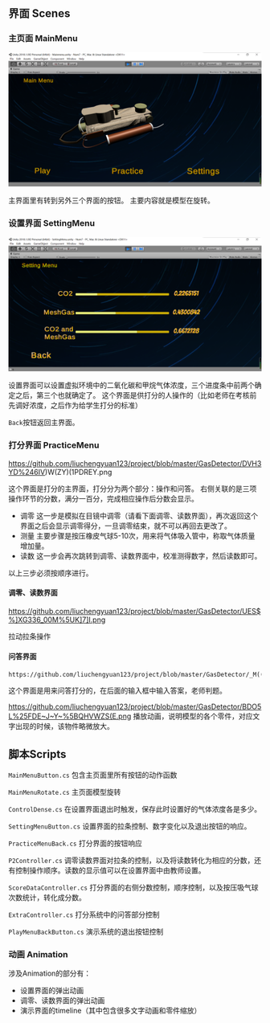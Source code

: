 ## 界面 Scenes

### 主页面 MainMenu

![](https://github.com/liuchengyuan123/project/blob/master/GasDetector/M7RCRC4%5DU7G0%6041%604Q0U%5BW4.png)

主界面里有转到另外三个界面的按钮。
主要内容就是模型在旋转。

### 设置界面 SettingMenu

![](https://github.com/liuchengyuan123/project/blob/master/GasDetector/NEMWIUV3HS2%5D6S%60SU6S5V%7BR.png)

设置界面可以设置虚拟环境中的二氧化碳和甲烷气体浓度，三个进度条中前两个确定之后，第三个也就确定了。
这个界面是供打分的人操作的（比如老师在考核前先调好浓度，之后作为给学生打分的标准）

`Back`按钮返回主界面。

### 打分界面 PracticeMenu

https://github.com/liuchengyuan123/project/blob/master/GasDetector/DVH3YD%246IV)W(ZY)(1PDREY.png

这个界面是打分的主界面，打分分为两个部分：操作和问答。
右侧关联的是三项操作环节的分数，满分一百分，完成相应操作后分数会显示。

- 调零
  这一步是模拟在目镜中调零（请看下面调零、读数界面），再次返回这个界面之后会显示调零得分，一旦调零结束，就不可以再回去更改了。
 - 测量
  主要步骤是按压橡皮气球5-10次，用来将气体吸入管中，称取气体质量增加量。
 - 读数
  这一步会再次跳转到调零、读数界面中，校准测得数字，然后读数即可。
 
 以上三步必须按顺序进行。

#### 调零、读数界面

https://github.com/liuchengyuan123/project/blob/master/GasDetector/UES$%]XG336_00M%5UK]7]I.png

拉动拉条操作

#### 问答界面
```
https://github.com/liuchengyuan123/project/blob/master/GasDetector/_M(((UV8~J3D2KAOBH(J31J.png
```

这个界面是用来问答打分的，在后面的输入框中输入答案，老师判题。     

https://github.com/liuchengyuan123/project/blob/master/GasDetector/BDO5L%25FDE~J~Y~%5BQHVWZS(E.png
播放动画，说明模型的各个零件，对应文字出现的时候，该物件略微放大。

## 脚本Scripts

`MainMenuButton.cs`
包含主页面里所有按钮的动作函数

`MainMenuRotate.cs`
主页面模型旋转

`ControlDense.cs`
在设置界面退出时触发，保存此时设置好的气体浓度各是多少。

`SettingMenuButton.cs`
设置界面的拉条控制、数字变化以及退出按钮的响应。

`PracticeMenuBack.cs`
打分界面的按钮响应

`P2Controller.cs`
调零读数界面对拉条的控制，以及将读数转化为相应的分数，还有控制操作顺序。读数的显示值可以在设置界面中由教师设置。

`ScoreDataController.cs`
打分界面的右侧分数控制，顺序控制，以及按压吸气球次数统计，转化成分数。

`ExtraController.cs`
打分系统中的问答部分控制

`PlayMenuBackButton.cs`
演示系统的退出按钮控制

### 动画 Animation
涉及Animation的部分有：
- 设置界面的弹出动画
- 调零、读数界面的弹出动画
- 演示界面的timeline（其中包含很多文字动画和零件缩放）
